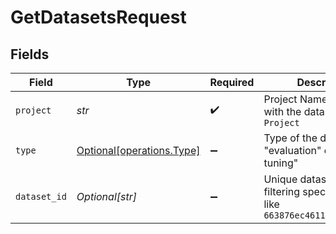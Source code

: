 # GetDatasetsRequest


## Fields

| Field                                                                            | Type                                                                             | Required                                                                         | Description                                                                      |
| -------------------------------------------------------------------------------- | -------------------------------------------------------------------------------- | -------------------------------------------------------------------------------- | -------------------------------------------------------------------------------- |
| `project`                                                                        | *str*                                                                            | :heavy_check_mark:                                                               | Project Name associated with the datasets like `New Project`                     |
| `type`                                                                           | [Optional[operations.Type]](../../models/operations/type.md)                     | :heavy_minus_sign:                                                               | Type of the dataset - "evaluation" or "fine-tuning"                              |
| `dataset_id`                                                                     | *Optional[str]*                                                                  | :heavy_minus_sign:                                                               | Unique dataset ID for filtering specific dataset like `663876ec4611c47f4970f0c3` |